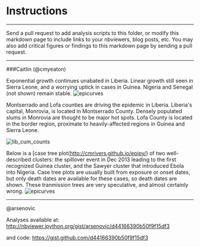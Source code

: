 # Instructions
_________

Send a pull request to add analysis scripts to this folder, or modify this markdown page to include links to your nbviewers, blog posts, etc. You may also add critical figures or findings to this markdown page by sending a pull request.
________

###Caitlin (@cmyeaton)

Exponential growth continues unabated in Liberia. Linear growth still seen in Sierra Leone, and a worrying uptick in cases in Guinea. Nigeria and Senegal (not shown) remain stable.
![epicurves](https://github.com/cmrivers/ebola/blob/master/analyses/epicurves.png)

Montserrado and Lofa counties are driving the epidemic in Liberia. Liberia's capital, Monrovia, is located in Montserrado County. Densely populated slums in Monrovia are thought to be major hot spots. Lofa County is located in the border region, proximate to heavily-affected regions in Guinea and Sierra Leone.

![lib_cum_counts](https://github.com/cmrivers/ebola/blob/master/analyses/liberia_cumulative.png)

Below is a [case tree plot(http://cmrivers.github.io/epipy/) of two well-described clusters: the spillover event in Dec 2013 leading to the first recognized Guinea cluster, and the Sawyer cluster that introduced Ebola into Nigeria. Case tree plots are usually built from exposure or onset dates, but only death dates are available for these cases, so death dates are shown. These tranmission trees are very speculative, and almost certainly wrong.
![epicurves](https://github.com/cmrivers/ebola/blob/master/analyses/casetree.png)

________
@arsenovic

Analyses available at:
http://nbviewer.ipython.org/gist/arsenovic/d44166390b50f9f15df3

and code:
https://gist.github.com/d44166390b50f9f15df3
